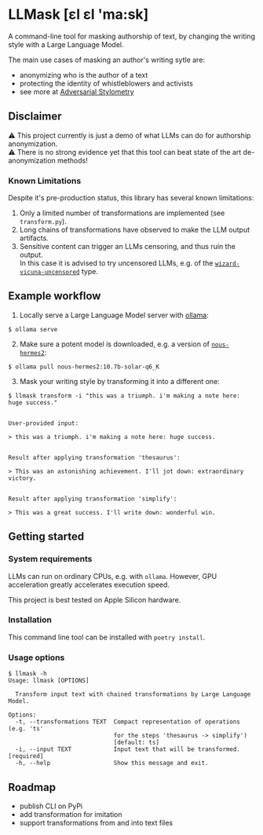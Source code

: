# LLMask [ɛl ɛl 'ma:sk]

A command-line tool for masking authorship of text,
by changing the writing style with a Large Language Model.

The main use cases of masking an author's writing sytle are:

* anonymizing who is the author of a text
* protecting the identity of whistleblowers and activists
* see more at [Adversarial Stylometry](https://en.wikipedia.org/wiki/Adversarial_stylometry)

## Disclaimer

⚠️ This project currently is just a demo of what LLMs can do for authorship anonymization.<br>
⚠️ There is no strong evidence yet that this tool can beat state of the art de-anonymization methods!

### Known Limitations

Despite it's pre-production status, this library has several known limitations:

1. Only a limited number of transformations are implemented (see `transform.py`).
2. Long chains of transformations have observed to make the LLM output artifacts.
3. Sensitive content can trigger an LLMs censoring, and thus ruin the output.<br>
In this case it is advised to try uncensored LLMs, e.g. of the [`wizard-vicuna-uncensored`](https://registry.ollama.ai/library/wizard-vicuna-uncensored) type.

## Example workflow

1. Locally serve a Large Language Model server with [ollama](https://ollama.com/):

```
$ ollama serve
```

2. Make sure a potent model is downloaded, e.g. a version of [`nous-hermes2`](https://registry.ollama.ai/library/nous-hermes2):

```
$ ollama pull nous-hermes2:10.7b-solar-q6_K
```

3. Mask your writing style by transforming it into a different one:

```
$ llmask transform -i "this was a triumph. i'm making a note here: huge success."


User-provided input:

> this was a triumph. i'm making a note here: huge success.


Result after applying transformation 'thesaurus':

> This was an astonishing achievement. I'll jot down: extraordinary victory.


Result after applying transformation 'simplify':

> This was a great success. I'll write down: wonderful win.
```

## Getting started
### System requirements

LLMs can run on ordinary CPUs, e.g. with `ollama`.
However, GPU acceleration greatly accelerates execution speed.

This project is best tested on Apple Silicon hardware.

### Installation

This command line tool can be installed with `poetry install`.

### Usage options

```
$ llmask -h
Usage: llmask [OPTIONS]

  Transform input text with chained transformations by Large Language Model.

Options:
  -t, --transformations TEXT  Compact representation of operations (e.g. 'ts'
                              for the steps 'thesaurus -> simplify')
                              [default: ts]
  -i, --input TEXT            Input text that will be transformed.  [required]
  -h, --help                  Show this message and exit.
```

## Roadmap
* publish CLI on PyPi
* add transformation for imitation
* support transformations from and into text files
